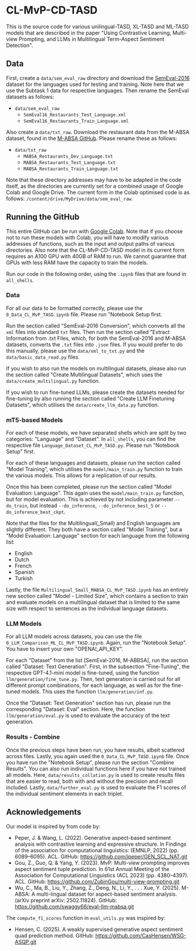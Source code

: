 # CL-MvP-CD-TASD

This is the source code for various unilingual-TASD, XL-TASD and ML-TASD models that are described in the paper "Using Contrastive Learning, Multi-view Prompting, and LLMs in Multilingual Term-Aspect Sentiment Detection".

## Data

First, create a `data/sem_eval_raw` directory and download the [SemEval-2016](http://alt.qcri.org/semeval2016/task5/index.php?id=data-and-tools) dataset for the languages used for testing and training. Note here that we use the Subtask 1 data for respective languages. Then rename the SemEval datasets as follows:

- `data/sem_eval_raw`
    - `SemEval16_Restaurants_Test_Language.xml`
    - `SemEval16_Restaurants_Train_Language.xml`

Also create a `data/txt_raw`. Download the restaurant data from the M-ABSA dataset, found in the [M-ABSA GitHub](https://github.com/swaggy66/eval-llm-mabsa.git). Please rename these as follows:

- `data/txt_raw`
    - `MABSA_Restaurants_Dev_Language.txt`
    - `MABSA_Restaurants_Test_Language.txt`
    - `MABSA_Restaurants_Train_Language.txt`

Note that these directory addresses may have to be adapted in the code itself, as the directories are currently set for a combined usage of Google Colab and Google Drive. The current form in the Colab optimised code is as follows: `/content/drive/MyDrive/data/sem_eval_raw`.

## Running the GitHub

This entire GitHub can be run with [Google Colab](https://colab.research.google.com/). Note that if you choose not to run these models with Colab, you will have to modify various addresses of functions, such as the input and output paths of various directories. Also note that the CL-MvP-CD-TASD model in its current form requires an A100 GPU with 40GB of RAM to run. We cannot guarantee that GPUs with less RAM have the capacity to train the models.

Run our code in the following order, using the `.ipynb` files that are found in `all_shells`.

### Data

For all our data to be formatted correctly, please use the `0_Data_CL_MvP_TASD.ipynb` file. Please run "Notebook Setup first. 

Run the section called "SemEval-2016 Conversion", which converts all the `xml` files into standard `txt` files. Then run the section called "Extract Information from .txt Files, which, for both the SemEval-2016 and M-ABSA datasets, converts the `.txt` files into `.json` files. If you would prefer to do this manually, please use the `data/xml_to_txt.py` and the `data/basic_data_read.py` files.

If you wish to also run the models on multilingual datasets, please also run the section called "Create Multilingual Datasets", which uses the `data/create_multilingual.py` function. 

If you wish to run fine-tuned LLMs, please create the datasets needed for fine-tuning by also running the section called "Create LLM Finetuning Datasets", which utilises the `data/create_llm_data.py` function.

### mT5-based Models

For each of these models, we have separated shells which are split by two categories: "Language" and "Dataset". In `all_shells`, you can find the respective file `Language_Dataset_CL_MvP_TASD.py`. Please run "Notebook Setup" first.

For each of these languages and datasets, please run the section called "Model Training", which utilises the `model/main_train.py` function to train the various models. This allows for a replication of our results.

Once this has been completed, please run the section called "Model Evaluation: Language". This again uses the `model/main_train.py` function, but for model evaluation. This is achieved by not including parameter `--do_train`, but instead `--do_inference`, `--do_inference_best_5` or `--do_inference_best_ckpt`.

Note that the files for the Multilingual(_Small) and English languages are slightly different. They both have a section called "Model Training", but a "Model Evaluation: Language" section for each language from the following list:
- English
- Dutch
- French
- Spanish
- Turkish

Lastly, the file `Multilingual_Small_MABSA_CL_MvP_TASD.ipynb` has an entirely new section called "Model - Limited Size", which contains a section to train and evaluate models on a multilingual dataset that is limited to the same size with respect to sentences as the individual language datasets.

### LLM Models

For all LLM models across datasets, you can use the file `0_LLM_Comparison_ML_CL_MvP_TASD.ipynb`. Again, run the "Notebook Setup". You have to insert your own "OPENAI_API_KEY".

For each "Dataset" from the list \[SemEval-2016, M-ABBSA\], run the section called "Dataset: Text Generation". First, in the subsection "Fine-Tuning", the respective GPT-4.1-mini model is fine-tuned, using the function `llm/generation/fine_tune.py`. Then, text generation is carried out for all different prompt combinations, for each language, as well as for the fine-tuned models. This uses the function `llm/generation/inf.py`. 

Once the "Dataset: Text Generation" section has run, please run the corresponding "Dataset: Eval" section. Here, the function `llm/generation/eval.py` is used to evaluate the accuracy of the text generation.

### Results - Combine

Once the previous steps have been run, you have results, albeit scattered across files. Lastly, you again used the `0_Data_CL_MvP_TASD.ipynb` file. Once you have run the "Notebook Setup", please run the section "Combine Results". You can also run individual functions here if you have not trained all models. Here, `data/results_collation.py` is used to create results files that are easier to read, both with and without the precision and recall included. Lastly, `data/further_eval.py` is used to evaluate the F1 scores of the individual sentiment elements in each triplet.

## Acknowledgements

Our model is inspired by from code by:

- Peper, J. & Wang, L. (2022). Generative aspect-based sentiment analysis with contrastive learning and expressive structure. In Findings of the association for computational linguistics: (EMNLP, 2022) (pp. 6089–6095). ACL. GitHub: https://github.com/jpeper/GEN_SCL_NAT.git
- Gou, Z., Guo, Q. & Yang, Y. (2023). MvP: Multi-view prompting improves aspect sentiment tuple prediction. In 61st Annual Meeting of the Association for Computational Linguistics (ACL 2023) (pp. 4380–4397). ACL. GitHub: https://github.com/ZubinGou/multi-view-prompting.git
- Wu, C., Ma, B., Liu, Y., Zhang, Z., Deng, N., Li, Y., . . . Xue, Y. (2025). M-ABSA: A multi-lingual dataset for aspect-based sentiment analysis. (arXiv preprint arXiv: 2502.11824). GitHub: https://github.com/swaggy66/eval-llm-mabsa.git

The `compute_f1_scores` function in `eval_utils.py` was inspired by:
- Hensen, C. (2025). A weakly supervised generative aspect sentiment quad prediction method. GitHub: https://github.com/CasHensen/WSG-ASQP.git







